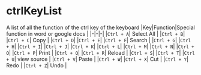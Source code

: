 # ctrlKeyList
A list of all the function of the ctrl key of the keyboard
|Key|Function|Special function in word or google docs |
|-|-|-|
|````Ctrl + A````| Select All |
|````Ctrl + B````| 
|````Ctrl + C````| Copy |
|````Ctrl + D````|
|````Ctrl + E````|
|````Ctrl + F````| Search |
|````Ctrl + G````|
|````Ctrl + H````|
|````Ctrl + I````|
|````Ctrl + J````|
|````Ctrl + K````|
|````Ctrl + L````|
|````Ctrl + M````|
|````Ctrl + N````|
|````Ctrl + O````|
|````Ctrl + P````| Print |
|````Ctrl + Q````|
|````Ctrl + R````| Reload |
|````Ctrl + S````|
|````Ctrl + T````|
|````Ctrl + U````| view source |
|````Ctrl + V````| Paste |
|````Ctrl + W````|
|````Ctrl + X````| Cut |
|````Ctrl + Y````| Redo |
|````Ctrl + Z````| Undo |
